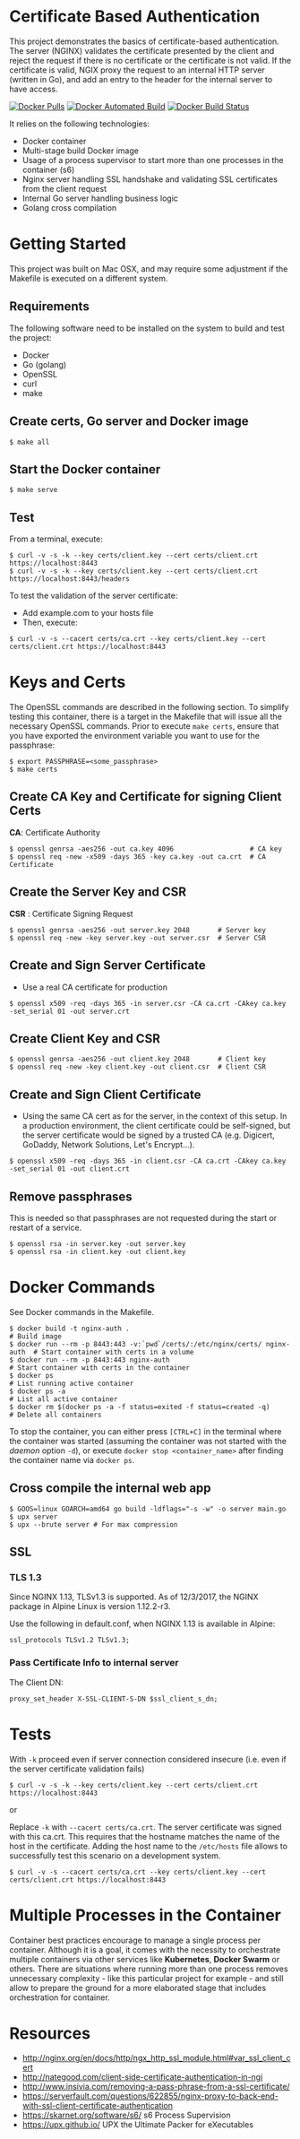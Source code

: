 # Certificate Based Authentication

This project demonstrates the basics of certificate-based authentication. The server (NGINX) validates the certificate presented by the client and reject the request if there is no certificate or the certificate is not valid. If the certificate is valid, NGIX proxy the request to an internal HTTP server (written in Go), and add an entry to the header for the internal server to have access.

[![Docker Pulls](https://img.shields.io/docker/pulls/andreburgaud/nginx-cert-auth.svg)](https://hub.docker.com/r/andreburgaud/nginx-cert-auth/)
[![Docker Automated Build](https://img.shields.io/docker/automated/andreburgaud/nginx-cert-auth.svg)](https://hub.docker.com/r/andreburgaud/nginx-cert-auth/)
[![Docker Build Status](https://img.shields.io/docker/build/andreburgaud/nginx-cert-auth.svg)](https://hub.docker.com/r/andreburgaud/nginx-cert-auth/)

It relies on the following technologies:

* Docker container
* Multi-stage build Docker image
* Usage of a process supervisor to start more than one processes in the container (s6)
* Nginx server handling SSL handshake and validating SSL certificates from the client request
* Internal Go server handling business logic
* Golang cross compilation

# Getting Started

This project was built on Mac OSX, and may require some adjustment if the Makefile is executed on a different system.

## Requirements

The following software need to be installed on the system to build and test the project:

* Docker
* Go (golang)
* OpenSSL
* curl
* make

## Create certs, Go server and Docker image

```
$ make all
```

## Start the Docker container

```
$ make serve
```

## Test

From a terminal, execute:

```
$ curl -v -s -k --key certs/client.key --cert certs/client.crt https://localhost:8443
$ curl -v -s -k --key certs/client.key --cert certs/client.crt https://localhost:8443/headers
```

To test the validation of the server certificate:

* Add example.com to your hosts file
* Then, execute:

```
$ curl -v -s --cacert certs/ca.crt --key certs/client.key --cert certs/client.crt https://localhost:8443
```

# Keys and Certs

The OpenSSL commands are described in the following section. To simplify testing this container, there is a target in the Makefile that will issue all the necessary OpenSSL commands. Prior to execute `make certs`, ensure that you have exported the environment variable you want to use for the passphrase:

```
$ export PASSPHRASE=<some_passphrase>
$ make certs
```

## Create CA Key and Certificate for signing Client Certs

**CA**: Certificate Authority

```
$ openssl genrsa -aes256 -out ca.key 4096                   # CA key
$ openssl req -new -x509 -days 365 -key ca.key -out ca.crt  # CA Certificate
```

## Create the Server Key and CSR

**CSR** : Certificate Signing Request

```
$ openssl genrsa -aes256 -out server.key 2048       # Server key
$ openssl req -new -key server.key -out server.csr  # Server CSR
```

## Create and Sign Server Certificate

* Use a real CA certificate for production

```
$ openssl x509 -req -days 365 -in server.csr -CA ca.crt -CAkey ca.key -set_serial 01 -out server.crt
```

## Create Client Key and CSR

```
$ openssl genrsa -aes256 -out client.key 2048       # Client key
$ openssl req -new -key client.key -out client.csr  # Client CSR
```

## Create and Sign Client Certificate

* Using the same CA cert as for the server, in the context of this setup. In a production environment, the client certificate could be self-signed, but the server certificate would be signed by a trusted CA (e.g. Digicert, GoDaddy, Network Solutions, Let's Encrypt...).

```
$ openssl x509 -req -days 365 -in client.csr -CA ca.crt -CAkey ca.key -set_serial 01 -out client.crt
```

## Remove passphrases

This is needed so that passphrases are not requested during the start or restart of a service.

```
$ openssl rsa -in server.key -out server.key
$ openssl rsa -in client.key -out client.key
```

# Docker Commands

See Docker commands in the Makefile.

```
$ docker build -t nginx-auth .                                              # Build image
$ docker run --rm -p 8443:443 -v:`pwd`/certs/:/etc/nginx/certs/ nginx-auth  # Start container with certs in a volume
$ docker run --rm -p 8443:443 nginx-auth                                    # Start container with certs in the container
$ docker ps                                                                 # List running active container
$ docker ps -a                                                              # List all active container
$ docker rm $(docker ps -a -f status=exited -f status=created -q)           # Delete all containers
```

To stop the container, you can either press `[CTRL+C]` in the terminal where the container was started (assuming the container was not started with the *daemon* option `-d`), or execute `docker stop <container_name>` after finding the container name via `docker ps`.

## Cross compile the internal web app

```
$ GOOS=linux GOARCH=amd64 go build -ldflags="-s -w" -o server main.go
$ upx server
$ upx --brute server # For max compression
```

## SSL

### TLS 1.3

Since NGINX 1.13, TLSv1.3 is supported. As of 12/3/2017, the NGINX package in Alpine Linux is version 1.12.2-r3.

Use the following in default.conf, when NGINX 1.13 is available in Alpine:

```
ssl_protocols TLSv1.2 TLSv1.3;
```

### Pass Certificate Info to internal server

The Client DN:

```
proxy_set_header X-SSL-CLIENT-S-DN $ssl_client_s_dn;
```

# Tests

With `-k` proceed even if server connection considered insecure (i.e. even if the server certificate validation fails)

```
$ curl -v -s -k --key certs/client.key --cert certs/client.crt https://localhost:8443
```

or

Replace `-k` with `--cacert certs/ca.crt`. The server certificate was signed with this ca.crt. This requires that the hostname matches the name of the host in the certificate. Adding the host name to the `/etc/hosts` file allows to successfully test this scenario on a development system.

```
$ curl -v -s --cacert certs/ca.crt --key certs/client.key --cert certs/client.crt https://localhost:8443
```

# Multiple Processes in the Container

Container best practices encourage to manage a single process per container. Although it is a goal, it comes with the necessity to orchestrate multiple containers via other services like **Kubernetes**, **Docker Swarm** or others. There are situations where running more than one process removes unnecessary complexity - like this particular project for example - and still allow to prepare the ground for a more elaborated stage that includes orchestration for container.

# Resources

* http://nginx.org/en/docs/http/ngx_http_ssl_module.html#var_ssl_client_cert
* http://nategood.com/client-side-certificate-authentication-in-ngi
* http://www.insivia.com/removing-a-pass-phrase-from-a-ssl-certificate/
* https://serverfault.com/questions/622855/nginx-proxy-to-back-end-with-ssl-client-certificate-authentication
* https://skarnet.org/software/s6/ s6 Process Supervision
* https://upx.github.io/ UPX the Ultimate Packer for eXecutables
